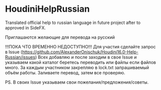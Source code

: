 # HoudiniHelpRussian

Translated official help to russian language in future project after to approved in SideFX.

Приглашаются желающие для перевода на русский

!!!ПОКА ЧТО ВРЕМЕННО НЕДОСТУПНО!!!
Для участия сделайте запрос в Issue (https://github.com/AlexanderOnischuk/Houdini16.0-Help-Russian/issues)
Всех добавляю и после заходим в свое Issue и указываем какой каталог беретесь переводить или файлы если файлов много.
За каждым участником закрепляю в lock.txt запрашиваемый объём работы.
Заливаете перевод, затем все проверяю.

PS. В своих Issue указываем свои пожелания/предложения/советы.
